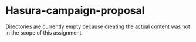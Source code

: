 # Hasura-campaign-proposal

Directories are currently empty because creating the actual content was not in the scope of this assignment. 
